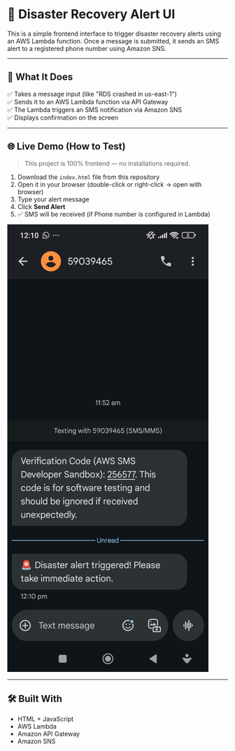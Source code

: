 # 🚨 Disaster Recovery Alert UI

This is a simple frontend interface to trigger disaster recovery alerts using an AWS Lambda function. Once a message is submitted, it sends an SMS alert to a registered phone number using Amazon SNS.

---

## 🧠 What It Does

✅ Takes a message input (like "RDS crashed in us-east-1")  
✅ Sends it to an AWS Lambda function via API Gateway  
✅ The Lambda triggers an SMS notification via Amazon SNS  
✅ Displays confirmation on the screen

---

## 🌐 Live Demo (How to Test)

> This project is 100% frontend — no installations required.

1. Download the `index.html` file from this repository
2. Open it in your browser (double-click or right-click → open with browser)
3. Type your alert message
4. Click **Send Alert**
5. ✅ SMS will be received (if Phone number is configured in Lambda)

![UI Screenshot](https://github.com/Dhawan5/disaster-recovery-alert/blob/main/SMS%20message.jpg)

---

## 🛠 Built With

- HTML + JavaScript
- AWS Lambda
- Amazon API Gateway
- Amazon SNS



